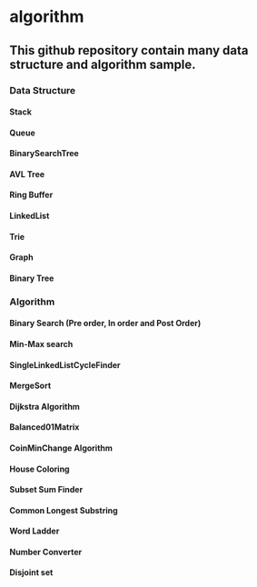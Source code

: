 # algorithm

##    This github repository contain many data structure and algorithm sample. 

### Data Structure
#### Stack  
#### Queue  
#### BinarySearchTree
#### AVL Tree
#### Ring Buffer
#### LinkedList
#### Trie
#### Graph
#### Binary Tree

### Algorithm
#### Binary Search (Pre order, In order and Post Order)
#### Min-Max search
#### SingleLinkedListCycleFinder
#### MergeSort
#### Dijkstra Algorithm
#### Balanced01Matrix
#### CoinMinChange Algorithm
#### House Coloring
#### Subset Sum Finder
#### Common Longest Substring
#### Word Ladder
#### Number Converter
#### Disjoint set
